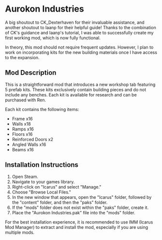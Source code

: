 # Aurokon Industries

A big shoutout to CK_Dexterhaven for their invaluable assistance, and another shoutout to Iaanp for their helpful guide! Thanks to the combination of CK's guidance and Iaanp's tutorial, I was able to successfully create my first working mod, which is now fully functional.

In theory, this mod should not require frequent updates. However, I plan to work on incorporating kits for the new building materials once I have access to the expansion.

## Mod Description
This is a straightforward mod that introduces a new workshop tab featuring 5 prefab kits. These kits exclusively contain building pieces and do not include any benches. Each kit is available for research and can be purchased with Ren.

Each kit contains the following items:
- Frame x16
- Walls x18
- Ramps x16
- Floors x16
- Reinforced Doors x2
- Angled Walls x16
- Beams x16

## Installation Instructions

1. Open Steam.
2. Navigate to your games library.
3. Right-click on "Icarus" and select "Manage."
4. Choose "Browse Local Files."
5. In the new window that appears, open the "Icarus" folder, followed by the "content" folder, and then the "paks" folder.
6. If the "mods" folder does not exist within the "paks" folder, create it.
7. Place the "Aurokon Industries.pak" file into the "mods" folder.

For the best installation experience, it is recommended to use IMM (Icarus Mod Manager) to extract and install the mod, especially if you are using multiple mods.
